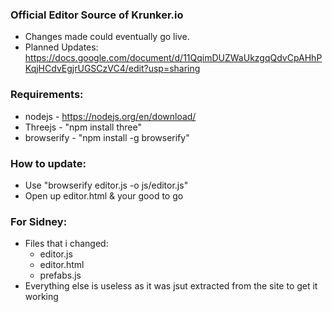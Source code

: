 ### Official Editor Source of Krunker.io
- Changes made could eventually go live.
- Planned Updates: https://docs.google.com/document/d/11QqimDUZWaUkzgqQdvCpAHhPKqjHCdvEgjrUGSCzVC4/edit?usp=sharing

### Requirements:
- nodejs - https://nodejs.org/en/download/
- Threejs - "npm install three"
- browserify - "npm install -g browserify"

### How to update:
- Use "browserify editor.js -o js/editor.js"
- Open up editor.html & your good to go


### For Sidney:
- Files that i changed:
	- editor.js
	- editor.html
	- prefabs.js
- Everything else is useless as it was jsut extracted from the site to get it working